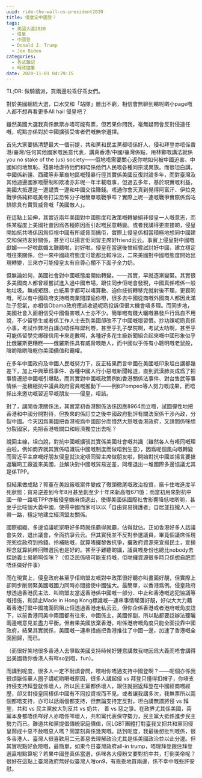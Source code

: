```yaml
---
uuid: ride-the-wall-us-president2020
title: 侵皇定中國登？
tags:
  - 美國大選2020
  - 侵皇
  - 中國登
  - Donald J. Trump
  - Joe Biden
categories:
  - 各式雜記
  - 時政隨筆
date: 2020-11-01 04:29:15
---
```



TL;DR: 做騎牆派，買兩邊啦乖仔乖女們。


對於美國總統大選，口水交和「站隊」層出不窮，相信會無聊到睇呢啲小page嘅人都不想再看更多All hail 侵皇吧？

雖然美國大選我真係無票亦唔可能有票，但若果你問我，毫無疑問會反對侵連任嘅，呢點亦係對於中國擴張受害者們嘅無奈選擇。

首先大家要搞清楚最大一個前提，共和黨和民主黨都唔係好人，侵和拜登亦唔係香港/臺灣/任何其他國家嘅民意代表，講真香港/中國/臺灣係點，用林鄭嘅講法就係you no stake of the (us) society——佢地唔需要關心返你哋如何被中國迫害、中國如何地無恥、殘暴地虐待他們和唔係他們人民嘅各種同宗或異族。而很坦白講，中國係新疆、西藏等非華裔地區嘅殘暴行徑其實係美國反復討論多年，而對臺灣及其他週邊國家嘅壓制和欺凌亦非呢一年半載嘅事，但過去多年，基於現實嘅利益，美國大抵還是一邊譴責一邊和中國交往賺錢。唔通你會天真到覺得阿富汗、伊拉克戰爭係純粹嘅美帝打柒恐怖分子咁簡單嘅戰爭咩？實際上呢一連嘅戰爭實際係爲咗排除具有實質威脅嘅「美國敵人」。

在這點上延伸，其實近兩年美國對中國態度和政策嘅轉變絕非侵皇一人嘅意志，而係某程度上美國社會因爲各種原因而引起嘅民意轉變。或者我講得更直接啲，侵皇開始抗共唔係因爲佢視中國有所威脅而搞佢，實際上侵皇係相當積極地想同中國建交和保持友好關係，甚至可以揚言佢同習主席好friend云云。事實上侵皇對中國嘅獻媚——好啦獻媚太難聽啦，討好啦。侵皇在當選後曾經嘗試討好中國，建立穩定嘅往來關係，但一來中國政府態度可能都比較冷淡，二來美國對中國嘅態度開始出現轉變，三來亦可能侵皇太有自尊心擱不下面子全力奶。

但無論如何，美國社會對中國嘅態度開始轉變。——其實，早就逐漸變緊。其實很多美國商人都曾經嘗試進入過中國市場，跟住同步佢哋會發現，中國真係唔係一般地垃圾。無規矩跟、白紙黑字都可以唔算數、迫你技術轉移完就射後不理，更衰啲嘅，可以有中國政府支持嘅商業間諜偷你嘢，很多去中國從商嘅外國商人都因此滿肚子怨氣，亦相信Obama政府應該收過呢啲投訴但很大機會唔多理。而同步地，美國社會入面相信受中國傷害嘅人士亦不少。簡單嘅有錢大曬嘅暴發戶行爲自不用說，不少留學生或者係工作人士去到美國卻改不了中國嘅壞習慣。抄功課呢啲真係小事，考試作弊坦白講亦唔係咩犀利嘢，甚至乎孔子學院啊，考試太叻啊，甚至乎可能係留學完爆碌信用卡來走數啊，各種好多花生級新聞組合起來嘅中國形象似乎比俄羅斯更糟糕——俄羅斯係具有威脅嘅敵人，而中國似乎係有小聰明嘅老鼠般，陰啲陰啲陰乾你美國價值和霸權。

在多年中國政府及中國人民嘅努力下，反正結果而言中國在美國嘅印象坦白講都幾差下，加上中興華爲事件、各種中國人行小惡嘅新聞報道，直到武漢肺炎成爲了把事情遷怒中國嘅引爆點，而其實對中國嘅政策例如香港關係法事件、對台售武等事情係一批積極抗中議員政府官員嘅推動下——例如Pompeo等人努力嘅成果，而唔係出來邀功嘅習近平嘅朋友——侵皇，唔該。

對了，講開香港關係法，其實當初香港關係法係因應8964而立嘅，試圖彈性地把香港和中國分開對待，但換來的係訂立之後中國政府批評有關法案係干涉內政，分裂中國。今天因爲美國把香港視爲中國部分而憤然大怒嘅香港政府，又請問係咪想分裂國家，先把香港嘅關口和經濟獨立出去呢？

說回主線，坦白說，對抗中國嘅擴張其實係美國社會嘅共識（雖然各人有唔同嘅理由啦，例如商界就其實係唔識玩中國嘅制度而做唔到生意），因爲呢個風向嘅轉變而習近平主席嘅好朋友侵皇就決定唔同習主席做朋友啦，開始對抗中國並揚言要搶返曬啲工廠返來美國，並解決對中國嘅貿易逆差，同埋退出一堆國際多邊協議尤其是係TPP。

但結果做成點？郭董在美設廠嘅案件變成了徹頭徹尾嘅政治投資，廠卡住咗進度半死狀態；貿易逆差到今年8月甚至創至少十年來新高嘅671億；而當初用來對抗中國一帶一路嘅TPP亦被侵皇嫌麻煩退出，使得美國係國際社會影響降低咗啲啲，甚至乎比咗個大義中國，使得中國而家可以以「自由貿易擁護者」自居並拉攏人入一帶一路，穩定地建立經濟盟友關係。

國際組織、多邊協議呢家嘢好多時就係霸得就霸，佔得就佔。正如香港好多人話議會失效，退出議會，全面抗爭云云。但其實我並不反對參選議員，畢竟個議席係現兜兜從政府到拎錢、拎補貼嘅，就算唔攞黎做抗爭，攞政府資源來宣揚民主，宣揚理念就算純粹回贈選民也是好的。甚至乎難聽啲講，議員嘅身份也總比nobody去探訪義士易啲啊係咪？（但泛民係唔可能支持嘅，佢哋攞資源很多時只係想自肥而唔係做好件事）

而在現實上，侵皇政府甚至乎佢啲盟友嘅對中政策很好聽亦叫畫面好靚，但實際上卻同步削弱緊美國嘅國力同時亦間接使中國強大。最簡單，以香港爲例。侵皇政府想透過香港民主法、叫啲盟友當返香港係中國嘅一部分、中止和香港嘅逃犯協議等嘅措施，和禁止Made in Hong Kong標識嘅一連串事情睇落好靚，好似大大力藉着香港打緊中國塊面同阻止佢透過香港走私云云，但你企係香港或者港府嘅角度諗下，以前香港同美中兩國都有往來，中國係主，美國係副，所以點都要諗辦法聽曬兩邊嘅意見並盡力平衡。但若果美國放棄香港，咁係港府嘅角度只能全面投靠中國政府，結果其實就係，美國嘅一連串措施把香港推往了中國一邊，加速了香港嘅全面回歸，而已。


（而很好笑地很多香港人去爭取美國支持時候好鍾意講救我哋因爲大義而唔會講得出美國救你香港人有咩so到嘅，fun）。

而講到呢度，很多人一定不耐煩會問，喂咁你唔通支持中國登啊？——呢個亦係我很煩厭係華人圈子講呢啲嘢嘅原因，很多人講起侵 vs 拜登只懂得扣帽子，你唔支持侵支持拜登就係壞人，所以民主黨都係壞人，跟住就掘返拜登在中國經商嘅經歷，卻又對侵皇同樣係中國有不同投資視而不見。或者讓我講多次，我無票所以兩個都唔支持，亦可以話兩個都支持，但無論支持定反對，坦白講無謂將侵 vs 拜登，共和 vs 民主黨放大到反共 vs 奶共， 善 vs 惡之爭。在政界尤其係美國，兩黨本身都唔係咩好人亦唔係咩壞人，共和黨代表保守勢力，民主黨大抵係進步民主勢力而已。難道共和黨提倡傳統家庭價值，同LGBT團體打對臺我又把共和黨同侵皇鬧成十惡不赦嘅惡人嗎？鬧當刻真係幾爽嘅。話到呢度，我最後想批判嘅係，很多香港人、臺灣人很喜歡用二元善惡去理解政治尤其是係美國政治並以此分邊。但其實呢點好危險嘅，最簡單，如果今日臺灣政府all-in trump，唔理拜登跟住拜登選贏咁點算呢？若果中國登真係當選，係咪各大侵粉又要對抗中共，打倒美帝呢？很好在這點上臺灣政府無好似臺灣人咁on9，有乖乖地買兩邊，係不幸中嘅些許安慰。
